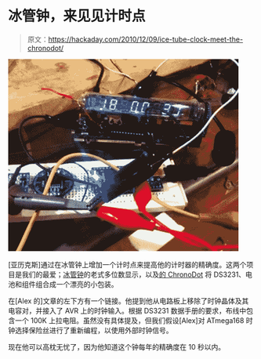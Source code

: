 # 冰管钟，来见见计时点

> 原文：<https://hackaday.com/2010/12/09/ice-tube-clock-meet-the-chronodot/>

![](img/a3456a8f80a9072f8d5aecef2afdbf37.png "ice-tube-gets-chronodot")

[亚历克斯]通过在冰管钟上增加一个计时点来提高他的计时器的精确度。这两个项目是我们的最爱；[冰管钟](http://hackaday.com/2009/08/25/learn-from-the-ice-tube-clock/)的老式多位数显示，以及[的 ChronoDot](http://hackaday.com/2009/10/27/parts-chronodot-rtc-module-ds3231/) 将 DS3231、电池和组件组合成一个漂亮的小包装。

在[Alex 的]文章的左下方有一个链接。他提到他从电路板上移除了时钟晶体及其电容对，并接入了 AVR 上的时钟输入。根据 DS3231 数据手册的要求，布线中包含一个 100K 上拉电阻。虽然没有具体提及，但我们假设[Alex]对 ATmega168 时钟选择保险丝进行了重新编程，以使用外部时钟信号。

现在他可以高枕无忧了，因为他知道这个钟每年的精确度在 10 秒以内。
